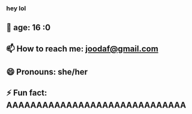 ### hey lol 



## 💟 age: 16 :0
## 📫 How to reach me: joodaf@gmail.com 
## 😄 Pronouns: she/her
## ⚡ Fun fact: AAAAAAAAAAAAAAAAAAAAAAAAAAAAAA
